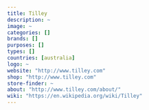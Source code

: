 ```yaml
---
title: Tilley
description: ~
image: ~
categories: []
brands: []
purposes: []
types: []
countries: [australia]
logo: ~
website: "http://www.tilley.com"
shop: "http://www.tilley.com"
store-finder: ~
about: "http://www.tilley.com/about/"
wiki: "https://en.wikipedia.org/wiki/Tilley"
---
```

